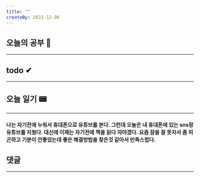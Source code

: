 ```yaml
---
title: ""
createBy: 2022-12-06
---
```

## 오늘의 공부 🎉
---
### 

## todo ✔
---
### 

## 오늘 일기 📟
---
#### 나는 자기전에 누워서 휴대폰으로 유튜브를 본다. 그런데 오늘은 내 휴대폰에 있는 sns랑 유튜브를 지웠다. 대신에 이제는 자기전에 책을 읽다 자야겠다. 요즘 잠을 잘 못자서 좀 피곤하고 기분이 안좋았는데 좋은 해결방법을 찾은것 같아서 만족스럽다.

## 댓글
---

<Comment />